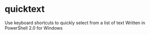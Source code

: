 # quicktext
Use keyboard shortcuts to quickly select from a list of text
Written in PowerShell 2.0 for Windows
